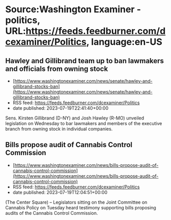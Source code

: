 # Source:Washington Examiner - politics, URL:https://feeds.feedburner.com/dcexaminer/Politics, language:en-US

## Hawley and Gillibrand team up to ban lawmakers and officials from owning stock
 - [https://www.washingtonexaminer.com/news/senate/hawley-and-gillibrand-stocks-ban](https://www.washingtonexaminer.com/news/senate/hawley-and-gillibrand-stocks-ban)
 - RSS feed: https://feeds.feedburner.com/dcexaminer/Politics
 - date published: 2023-07-19T22:41:40+00:00

Sens. Kirsten Gillibrand (D-NY) and Josh Hawley (R-MO) unveiled legislation on Wednesday to bar lawmakers and members of the executive branch from owning stock in individual companies.

## Bills propose audit of Cannabis Control Commission
 - [https://www.washingtonexaminer.com/news/bills-propose-audit-of-cannabis-control-commission](https://www.washingtonexaminer.com/news/bills-propose-audit-of-cannabis-control-commission)
 - RSS feed: https://feeds.feedburner.com/dcexaminer/Politics
 - date published: 2023-07-19T12:04:51+00:00

(The Center Square) – Legislators sitting on the Joint Committee on Cannabis Policy on Tuesday heard testimony supporting bills proposing audits of the Cannabis Control Commission.

